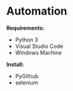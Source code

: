 # Automation

**Requirements:**
- Python 3
- Visual Studio Code 
- Windows Machine 

**Install:**
* PyGithub
* selenium
